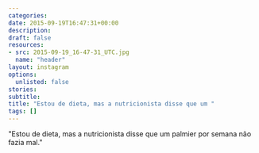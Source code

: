 ```yaml
---
categories:
date: 2015-09-19T16:47:31+00:00
description:
draft: false
resources:
- src: 2015-09-19_16-47-31_UTC.jpg
  name: "header"
layout: instagram
options:
  unlisted: false
stories:
subtitle:
title: "Estou de dieta, mas a nutricionista disse que um "
tags: []
---
```


"Estou de dieta, mas a nutricionista disse que um palmier por semana não fazia mal."
